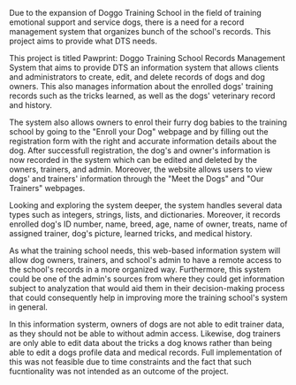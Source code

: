 Due to the expansion of Doggo Training School in the field of training emotional support and service dogs, there is a need for a record management system that organizes bunch of the school's records. This project aims to provide what DTS needs.

This project is titled Pawprint: Doggo Training School Records Management System that aims to provide DTS an information system that allows clients and administrators to create, edit, and delete records of dogs and dog owners. This also manages information about the enrolled dogs' training records such as the tricks learned, as well as the dogs' veterinary record and history.

The system also allows owners to enrol their furry dog babies to the training school by going to the "Enroll your Dog" webpage and by filling out the registration form with the right and accurate information details about the dog. After successfull registration, the dog's and owner's information is now recorded in the system which can be edited and deleted by the owners, trainers, and admin. Moreover, the website allows users to view dogs' and trainers' information through the "Meet the Dogs" and "Our Trainers" webpages.

Looking and exploring the system deeper, the system handles several data types such as integers, strings, lists, and dictionaries. Moreover, it records enrolled dog's ID number, name, breed, age, name of owner, treats, name of assigned trainer, dog's picture, learned tricks, and medical history. 

As what the training school needs, this web-based information system will allow dog owners, trainers, and school's admin to have a remote access to the school's records in a more organized way. Furthermore, this system could be one of the admin's sources from where they could get information subject to analyzation that would aid them in their decision-making process that could consequently help in improving more the training school's system in general. 

In this information systerm, owners of dogs are not able to edit trainer data, as they should not be able to without admin access. Likewise, dog trainers are only able to edit data about the tricks a dog knows rather than being able to edit a dogs profile data and medical records. Full implementation of this was not feasible due to time constraints and the fact that such fucntionality was not intended as an outcome of the project.
